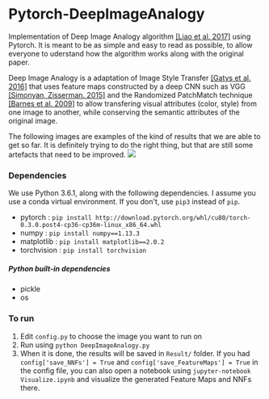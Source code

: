 # Pytorch-DeepImageAnalogy

Implementation of Deep Image Analogy algorithm [[Liao et al. 2017]](https://arxiv.org/abs/1705.01088) using Pytorch. It is meant to be as simple and easy to read as possible, to allow everyone to uderstand how the algorithm works along with the original paper.

Deep Image Analogy is a adaptation of Image Style Transfer [[Gatys et al. 2016]](https://www.cv-foundation.org/openaccess/content_cvpr_2016/html/Gatys_Image_Style_Transfer_CVPR_2016_paper.html) that uses feature maps constructed by a deep CNN such as VGG [[Simonyan, Zisserman. 2015]](https://arxiv.org/abs/1409.1556) and the Randomized PatchMatch technique [[Barnes et al. 2009]](https://www.researchgate.net/profile/Eli_Shechtman/publication/220184392_PatchMatch_A_Randomized_Correspondence_Algorithm_for_Structural_Image_Editing/links/02e7e520897b12bf0f000000.pdf) to allow transfering visual attributes (color, style) from one image to another, while conserving the semantic attributes of the original image.

The following images are examples of the kind of results that we are able to get so far. It is definitely trying to do the right thing, but that are still some artefacts that need to be improved.
![](examples.png)

### Dependencies

We use Python 3.6.1, along with the following dependencies. I assume you use a conda virtual environment. If you don't, use `pip3` instead of `pip`.

* pytorch : `pip install http://download.pytorch.org/whl/cu80/torch-0.3.0.post4-cp36-cp36m-linux_x86_64.whl`
* numpy : `pip install numpy==1.13.3`
* matplotlib : `pip install matplotlib==2.0.2`
* torchvision : `pip install torchvision`

##### Python built-in dependencies

* pickle
* os

### To run

1. Edit `config.py` to choose the image you want to run on
2. Run using `python DeepImageAnalogy.py`
3. When it is done, the results will be saved in `Result/` folder. If you had `config['save_NNFs'] = True` and `config['save_FeatureMaps'] = True` in the config file, you can also open a notebook using `jupyter-notebook Visualize.ipynb` and visualize the generated Feature Maps and NNFs there.
